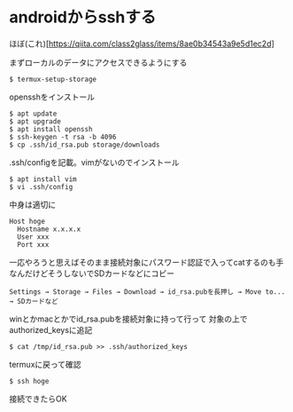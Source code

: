 # androidからsshする

ほぼ(これ)[https://qiita.com/class2glass/items/8ae0b34543a9e5d1ec2d]

まずローカルのデータにアクセスできるようにする
```
$ termux-setup-storage
```
opensshをインストール
```
$ apt update
$ apt upgrade
$ apt install openssh
$ ssh-keygen -t rsa -b 4096
$ cp .ssh/id_rsa.pub storage/downloads
```
.ssh/configを記載。vimがないのでインストール
```
$ apt install vim
$ vi .ssh/config
```
中身は適切に
```
Host hoge
  Hostname x.x.x.x
  User xxx
  Port xxx
```

一応やろうと思えばそのまま接続対象にパスワード認証で入ってcatするのも手なんだけどそうしないでSDカードなどにコピー
```
Settings → Storage → Files → Download → id_rsa.pubを長押し → Move to... → SDカードなど
```

winとかmacとかでid_rsa.pubを接続対象に持って行って
対象の上でauthorized_keysに追記
```
$ cat /tmp/id_rsa.pub >> .ssh/authorized_keys
```

termuxに戻って確認
```
$ ssh hoge
```

接続できたらOK